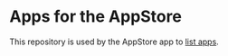 # Apps for the AppStore

This repository is used by the AppStore app to [list apps](app_index.json).
